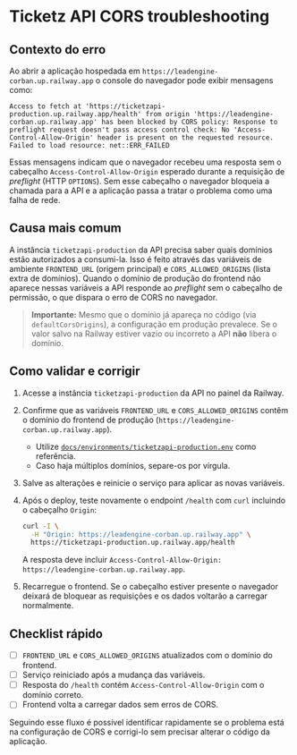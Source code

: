 # Ticketz API CORS troubleshooting

## Contexto do erro

Ao abrir a aplicação hospedada em `https://leadengine-corban.up.railway.app` o console do navegador pode exibir mensagens como:

```
Access to fetch at 'https://ticketzapi-production.up.railway.app/health' from origin 'https://leadengine-corban.up.railway.app' has been blocked by CORS policy: Response to preflight request doesn't pass access control check: No 'Access-Control-Allow-Origin' header is present on the requested resource.
Failed to load resource: net::ERR_FAILED
```

Essas mensagens indicam que o navegador recebeu uma resposta sem o cabeçalho `Access-Control-Allow-Origin` esperado durante a requisição de *preflight* (HTTP `OPTIONS`). Sem esse cabeçalho o navegador bloqueia a chamada para a API e a aplicação passa a tratar o problema como uma falha de rede.

## Causa mais comum

A instância `ticketzapi-production` da API precisa saber quais domínios estão autorizados a consumi-la. Isso é feito através das variáveis de ambiente `FRONTEND_URL` (origem principal) e `CORS_ALLOWED_ORIGINS` (lista extra de domínios). Quando o domínio de produção do frontend não aparece nessas variáveis a API responde ao *preflight* sem o cabeçalho de permissão, o que dispara o erro de CORS no navegador.

> **Importante:** Mesmo que o domínio já apareça no código (via `defaultCorsOrigins`), a configuração em produção prevalece. Se o valor salvo na Railway estiver vazio ou incorreto a API **não** libera o domínio.

## Como validar e corrigir

1. Acesse a instância `ticketzapi-production` da API no painel da Railway.
2. Confirme que as variáveis `FRONTEND_URL` e `CORS_ALLOWED_ORIGINS` contêm o domínio do frontend de produção (`https://leadengine-corban.up.railway.app`).
   - Utilize [`docs/environments/ticketzapi-production.env`](../environments/ticketzapi-production.env) como referência.
   - Caso haja múltiplos domínios, separe-os por vírgula.
3. Salve as alterações e reinicie o serviço para aplicar as novas variáveis.
4. Após o deploy, teste novamente o endpoint `/health` com `curl` incluindo o cabeçalho `Origin`:

   ```bash
   curl -I \
     -H "Origin: https://leadengine-corban.up.railway.app" \
     https://ticketzapi-production.up.railway.app/health
   ```

   A resposta deve incluir `Access-Control-Allow-Origin: https://leadengine-corban.up.railway.app`.

5. Recarregue o frontend. Se o cabeçalho estiver presente o navegador deixará de bloquear as requisições e os dados voltarão a carregar normalmente.

## Checklist rápido

- [ ] `FRONTEND_URL` e `CORS_ALLOWED_ORIGINS` atualizados com o domínio do frontend.
- [ ] Serviço reiniciado após a mudança das variáveis.
- [ ] Resposta do `/health` contém `Access-Control-Allow-Origin` com o domínio correto.
- [ ] Frontend volta a carregar dados sem erros de CORS.

Seguindo esse fluxo é possível identificar rapidamente se o problema está na configuração de CORS e corrigi-lo sem precisar alterar o código da aplicação.
